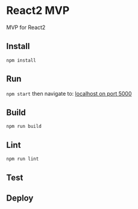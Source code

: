 # React2 MVP
MVP for React2

## Install
`npm install`

## Run
`npm start` then navigate to: [localhost on port 5000](http://localhost:5000)

## Build
`npm run build`

## Lint
`npm run lint`

## Test

## Deploy
